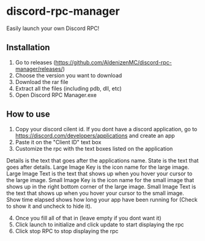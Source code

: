 # discord-rpc-manager
Easily launch your own Discord RPC!

## Installation

1. Go to releases (https://github.com/AldenizenMC/discord-rpc-manager/releases/)
2. Choose the version you want to download
3. Download the rar file
4. Extract all the files (including pdb, dll, etc)
5. Open Discord RPC Manager.exe

## How to use

1. Copy your discord cilent id. If you dont have a discord application, go to https://discord.com/developers/applications and create an app
2. Paste it on the "Client ID" text box
3. Customize the rpc with the text boxes listed on the application

Details is the text that goes after the applications name.
State is the text that goes after details.
Large Image Key is the icon name for the large image.
Large Image Text is the text that shows up when you hover your cursor to the large image.
Small Image Key is the icon name for the small image that shows up in the right bottom corner of the large image.
Small Image Text is the text that shows up when you hover your cursor to the small image.
Show time elapsed shows how long your app have been running for (Check to show it and uncheck to hide it).

4. Once you fill all of that in (leave empty if you dont want it) 
5. Click launch to initialize and click update to start displaying the rpc
6. Click stop RPC to stop displaying the rpc
